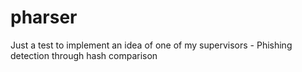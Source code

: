 # pharser
Just a test to implement an idea of one of my supervisors - Phishing detection through hash comparison
